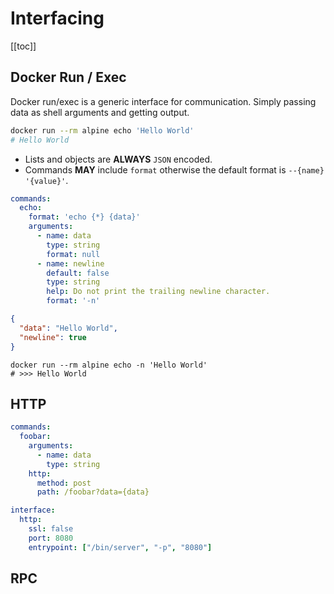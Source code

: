 # Interfacing

[[toc]]

## Docker Run / Exec

Docker run/exec is a generic interface for communication.
Simply passing data as shell arguments and getting output.

```bash
docker run --rm alpine echo 'Hello World'
# Hello World
```

- Lists and objects are **ALWAYS** `JSON` encoded.
- Commands **MAY** include `format` otherwise the default format is `--{name} '{value}'`.

```yaml
commands:
  echo:
    format: 'echo {*} {data}'
    arguments:
      - name: data
        type: string
        format: null
      - name: newline
        default: false
        type: string
        help: Do not print the trailing newline character.
        format: '-n'
```

```json
{
  "data": "Hello World",
  "newline": true
}
```

```shell
docker run --rm alpine echo -n 'Hello World'
# >>> Hello World
```

## HTTP

```yaml
commands:
  foobar:
    arguments:
      - name: data
        type: string
    http:
      method: post
      path: /foobar?data={data}

interface:
  http:
    ssl: false
    port: 8080
    entrypoint: ["/bin/server", "-p", "8080"]
```

## RPC
